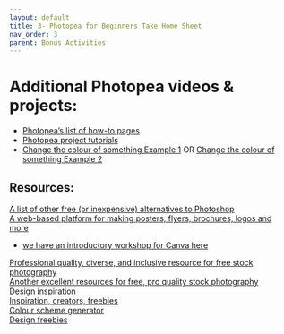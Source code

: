 ```yaml
---
layout: default
title: 3- Photopea for Beginners Take Home Sheet
nav_order: 3
parent: Bonus Activities
---
```


# Additional Photopea videos & projects:
- [Photopea’s list of how-to pages](https://www.photopea.com/learn/)<br>
- [Photopea project tutorials](https://www.photopea.com/tuts/)<br>
- [Change the colour of something Example 1](https://www.youtube.com/watch?v=0wkdSpft8Ag) OR [Change the colour of something Example 2](https://www.youtube.com/watch?v=wMHV_fBkbZc)<br>

## Resources:
[A list of other free (or inexpensive) alternatives to Photoshop](https://skylum.com/blog/best-free-photoshop-alternatives)<br>
[A web-based platform for making posters, flyers, brochures, logos and more](https://www.canva.com)<br>
- [we have an introductory workshop for Canva here](https://uviclibraries.github.io/design-layout/)<br>

[Professional quality, diverse, and inclusive resource for free stock photography](https://www.pexels.com)<br>
[Another excellent resources for free, pro quality stock photography](https://unsplash.com/)<br>
[Design inspiration](https://www.designspiration.com/)<br>
[Inspiration, creators, freebies](https://dribbble.com/)<br>
[Colour scheme generator](https://coolors.co)<br> 
[Design freebies](https://graphicburger.com)
